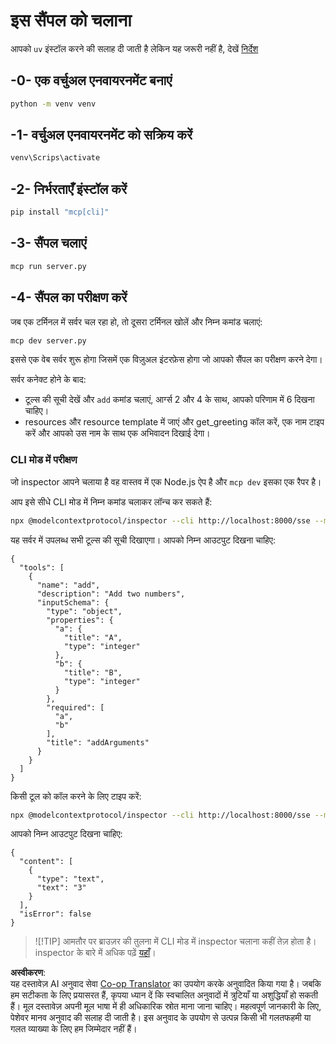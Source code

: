 <!--
CO_OP_TRANSLATOR_METADATA:
{
  "original_hash": "d700e180ce74b2675ce51a567a36c9e4",
  "translation_date": "2025-07-13T20:14:08+00:00",
  "source_file": "03-GettingStarted/05-sse-server/solution/python/README.md",
  "language_code": "hi"
}
-->
# इस सैंपल को चलाना

आपको `uv` इंस्टॉल करने की सलाह दी जाती है लेकिन यह जरूरी नहीं है, देखें [निर्देश](https://docs.astral.sh/uv/#highlights)

## -0- एक वर्चुअल एनवायरनमेंट बनाएं

```bash
python -m venv venv
```

## -1- वर्चुअल एनवायरनमेंट को सक्रिय करें

```bash
venv\Scrips\activate
```

## -2- निर्भरताएँ इंस्टॉल करें

```bash
pip install "mcp[cli]"
```

## -3- सैंपल चलाएं

```bash
mcp run server.py
```

## -4- सैंपल का परीक्षण करें

जब एक टर्मिनल में सर्वर चल रहा हो, तो दूसरा टर्मिनल खोलें और निम्न कमांड चलाएं:

```bash
mcp dev server.py
```

इससे एक वेब सर्वर शुरू होगा जिसमें एक विज़ुअल इंटरफ़ेस होगा जो आपको सैंपल का परीक्षण करने देगा।

सर्वर कनेक्ट होने के बाद:

- टूल्स की सूची देखें और `add` कमांड चलाएं, आर्ग्स 2 और 4 के साथ, आपको परिणाम में 6 दिखना चाहिए।
- resources और resource template में जाएं और get_greeting कॉल करें, एक नाम टाइप करें और आपको उस नाम के साथ एक अभिवादन दिखाई देगा।

### CLI मोड में परीक्षण

जो inspector आपने चलाया है वह वास्तव में एक Node.js ऐप है और `mcp dev` इसका एक रैपर है।

आप इसे सीधे CLI मोड में निम्न कमांड चलाकर लॉन्च कर सकते हैं:

```bash
npx @modelcontextprotocol/inspector --cli http://localhost:8000/sse --method tools/list
```

यह सर्वर में उपलब्ध सभी टूल्स की सूची दिखाएगा। आपको निम्न आउटपुट दिखना चाहिए:

```text
{
  "tools": [
    {
      "name": "add",
      "description": "Add two numbers",
      "inputSchema": {
        "type": "object",
        "properties": {
          "a": {
            "title": "A",
            "type": "integer"
          },
          "b": {
            "title": "B",
            "type": "integer"
          }
        },
        "required": [
          "a",
          "b"
        ],
        "title": "addArguments"
      }
    }
  ]
}
```

किसी टूल को कॉल करने के लिए टाइप करें:

```bash
npx @modelcontextprotocol/inspector --cli http://localhost:8000/sse --method tools/call --tool-name add --tool-arg a=1 --tool-arg b=2
```

आपको निम्न आउटपुट दिखना चाहिए:

```text
{
  "content": [
    {
      "type": "text",
      "text": "3"
    }
  ],
  "isError": false
}
```

> ![!TIP]
> आमतौर पर ब्राउज़र की तुलना में CLI मोड में inspector चलाना कहीं तेज़ होता है।
> inspector के बारे में अधिक पढ़ें [यहाँ](https://github.com/modelcontextprotocol/inspector)।

**अस्वीकरण**:  
यह दस्तावेज़ AI अनुवाद सेवा [Co-op Translator](https://github.com/Azure/co-op-translator) का उपयोग करके अनुवादित किया गया है। जबकि हम सटीकता के लिए प्रयासरत हैं, कृपया ध्यान दें कि स्वचालित अनुवादों में त्रुटियाँ या अशुद्धियाँ हो सकती हैं। मूल दस्तावेज़ अपनी मूल भाषा में ही अधिकारिक स्रोत माना जाना चाहिए। महत्वपूर्ण जानकारी के लिए, पेशेवर मानव अनुवाद की सलाह दी जाती है। इस अनुवाद के उपयोग से उत्पन्न किसी भी गलतफहमी या गलत व्याख्या के लिए हम जिम्मेदार नहीं हैं।